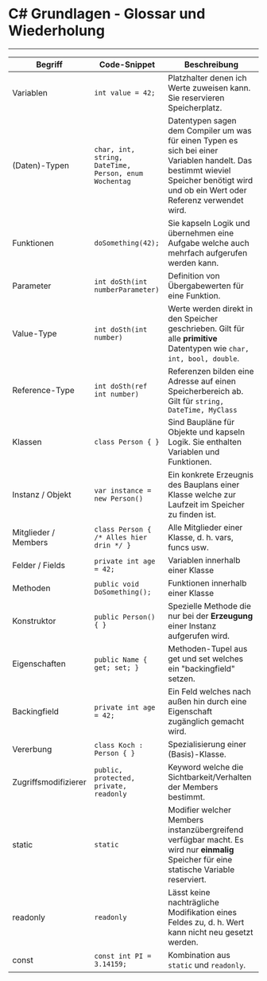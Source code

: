 # C# Grundlagen - Glossar und Wiederholung

---

| Begriff              | Code-Snippet                                          | Beschreibung                                                                                                                                                                        |
| -------------------- | ----------------------------------------------------- | ----------------------------------------------------------------------------------------------------------------------------------------------------------------------------------- |
| Variablen            | `int value = 42;`                                     | Platzhalter denen ich Werte zuweisen kann. Sie reservieren Speicherplatz.                                                                                                           |
| (Daten)-Typen        | `char, int, string, DateTime, Person, enum Wochentag` | Datentypen sagen dem Compiler um was für einen Typen es sich bei einer Variablen handelt. Das bestimmt wieviel Speicher benötigt wird und ob ein Wert oder Referenz verwendet wird. |
| Funktionen           | `doSomething(42);`                                    | Sie kapseln Logik und übernehmen eine Aufgabe welche auch mehrfach aufgerufen werden kann.                                                                                          |
| Parameter            | `int doSth(int numberParameter)`                      | Definition von Übergabewerten für eine Funktion.                                                                                                                                    |
| Value-Type           | `int doSth(int number)`                               | Werte werden direkt in den Speicher geschrieben. Gilt für alle **primitive** Datentypen wie `char, int, bool, double`.                                                              |
| Reference-Type       | `int doSth(ref int number)`                           | Referenzen bilden eine Adresse auf einen Speicherbereich ab. Gilt für `string, DateTime, MyClass`                                                                                   |
| Klassen              | `class Person { }`                                    | Sind Baupläne für Objekte und kapseln Logik. Sie enthalten Variablen und Funktionen.                                                                                                |
| Instanz / Objekt     | `var instance = new Person()`                         | Ein konkrete Erzeugnis des Bauplans einer Klasse welche zur Laufzeit im Speicher zu finden ist.                                                                                     |
| Mitglieder / Members | `class Person { /* Alles hier drin */ }`              | Alle Mitglieder einer Klasse, d. h. vars, funcs usw.                                                                                                                                |
| Felder / Fields      | `private int age = 42;`                               | Variablen innerhalb einer Klasse                                                                                                                                                    |
| Methoden             | `public void DoSomething();`                          | Funktionen innerhalb einer Klasse                                                                                                                                                   |
| Konstruktor          | `public Person() { }`                                 | Spezielle Methode die nur bei der **Erzeugung** einer Instanz aufgerufen wird.                                                                                                      |
| Eigenschaften        | `public Name { get; set; }`                           | Methoden-Tupel aus get und set welches ein "backingfield" setzen.                                                                                                                   |
| Backingfield         | `private int age = 42;`                               | Ein Feld welches nach außen hin durch eine Eigenschaft zugänglich gemacht wird.                                                                                                     |
| Vererbung            | `class Koch : Person { }`                             | Spezialisierung einer (Basis)-Klasse.                                                                                                                                               |
| Zugriffsmodifizierer | `public, protected, private, readonly`                | Keyword welche die Sichtbarkeit/Verhalten der Members bestimmt.                                                                                                                     |
| static               | `static`                                              | Modifier welcher Members instanzübergreifend verfügbar macht. Es wird nur **einmalig** Speicher für eine statische Variable reserviert.                                             |
| readonly             | `readonly`                                            | Lässt keine nachträgliche Modifikation eines Feldes zu, d. h. Wert kann nicht neu gesetzt werden.                                                                                   |
| const                | `const int PI = 3.14159;`                             | Kombination aus `static` und `readonly`.                                                                                                                                            |
